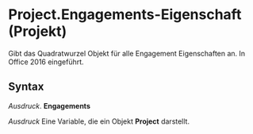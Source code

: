 
# Project.Engagements-Eigenschaft (Projekt)

Gibt das Quadratwurzel Objekt für alle Engagement Eigenschaften an. In Office 2016 eingeführt.


## Syntax

 _Ausdruck_. **Engagements**

 _Ausdruck_ Eine Variable, die ein Objekt **Project** darstellt.

